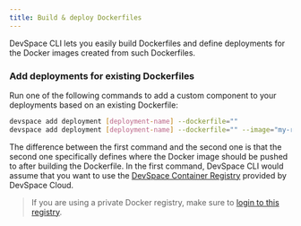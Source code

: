 ```yaml
---
title: Build & deploy Dockerfiles
---
```


DevSpace CLI lets you easily build Dockerfiles and define deployments for the Docker images created from such Dockerfiles.

### Add deployments for existing Dockerfiles
Run one of the following commands to add a custom component to your deployments based on an existing Dockerfile:
```bash
devspace add deployment [deployment-name] --dockerfile=""
devspace add deployment [deployment-name] --dockerfile="" --image="my-registry.tld/[username]/[image]"
```
The difference between the first command and the second one is that the second one specifically defines where the Docker image should be pushed to after building the Dockerfile. In the first command, DevSpace CLI would assume that you want to use the [DevSpace Container Registry](/docs/cloud/images/dscr-io) provided by DevSpace Cloud.

> If you are using a private Docker registry, make sure to [login to this registry](/docs/image-building/authentication).
